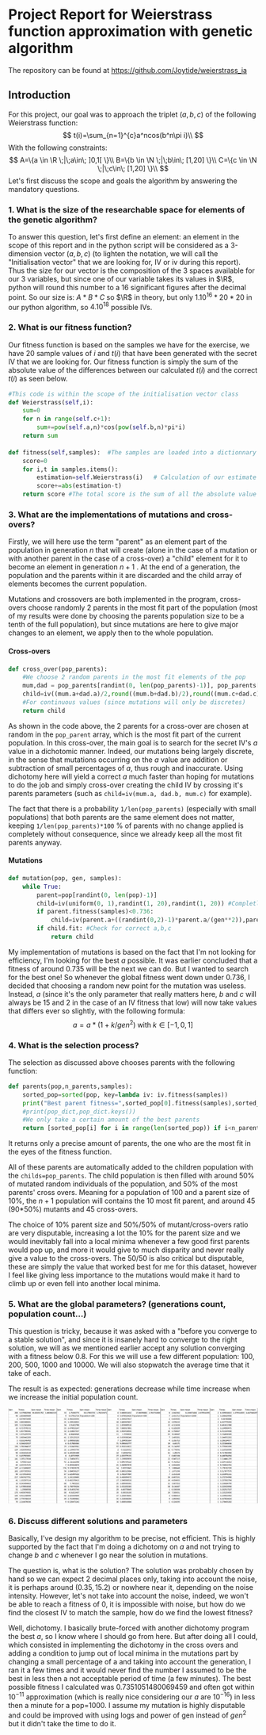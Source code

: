 # Project Report for Weierstrass function approximation with genetic algorithm

The repository can be found at https://github.com/Joytide/weierstrass_ia

## Introduction

For this project, our goal was to approach the triplet $(a,b,c)$ of the following Weierstrass function: 
$$
t(i)=\sum_{n=1}^{c}a^ncos(b^n\pi i)\\
$$
With the following constraints:
$$
A=\{a \in \R \;|\;a\in\; ]0,1[ \}\\
B=\{b \in \N \;|\;b\in\; [1,20] \}\\
C=\{c \in \N \;|\;c\in\; [1,20] \}\\
$$
Let's first discuss the scope and goals the algorithm by answering the mandatory questions.



### 1. What is the size of the researchable space for elements of the genetic algorithm?

To answer this question, let's first define an element: an element in the scope of this report and in the python script will be considered as a 3-dimension  vector $(a,b,c)$ (to lighten the notation, we will call the "Initialisation vector" that we are looking for, IV or iv during this report).  Thus the size for our vector is the composition of the 3 spaces available for our 3 variables, but since one of our variable takes its values in $\R$, python will round this number to a 16 significant figures after the decimal point. So our size is: $A*B*C$ so $\R$ in theory, but only $1.10^{16}*20*20$ in our python algorithm, so $4.10^{18}$ possible IVs.



### 2. What is our fitness function?

Our fitness function is based on the samples we have for the exercise, we have 20 sample values of $i$ and $t(i)$ that have been generated with the secret IV that we are looking for. Our fitness function is simply the sum of the  absolute value of the differences between our calculated $t(i)$ and the correct $t(i)$ as seen below.

```python
#This code is within the scope of the initialisation vector class
def Weierstrass(self,i):
    sum=0
    for n in range(self.c+1):
        sum+=pow(self.a,n)*cos(pow(self.b,n)*pi*i)
    return sum

def fitness(self,samples):  #The samples are loaded into a dictionnary where i are the keys and the equivalent t the values
    score=0
    for i,t in samples.items():
        estimation=self.Weierstrass(i)   # Calculation of our estimate of t(i)
        score+=abs(estimation-t)
    return score #The total score is the sum of all the absolute value of the differences
```



### 3. What are the implementations of mutations and cross-overs?

Firstly, we will here use the term "parent" as an element part of the population in generation $n$ that will create (alone in the case of a mutation or with another parent in the case of a cross-over) a "child" element for it to become an element in generation $n+1$ . At the end of a generation, the population and the parents within it are discarded and the child array of elements becomes the current population.

Mutations and crossovers are both implemented in the program, cross-overs choose randomly 2 parents in the most fit part of the population (most of my results were done by choosing the parents population size to be a tenth of the full population), but since mutations are here to give major changes to an element, we apply then to the whole population.

#### Cross-overs

```python
def cross_over(pop_parents):
    #We choose 2 random parents in the most fit elements of the pop
    mum,dad = pop_parents[randint(0, len(pop_parents)-1)], pop_parents[randint(0, len(pop_parents)-1)]
    child=iv((mum.a+dad.a)/2,round((mum.b+dad.b)/2),round((mum.c+dad.c)/2)) 
    #For continuous values (since mutations will only be discretes)
    return child
```

As shown in the code above, the 2 parents for a cross-over are chosen at random in the  ```pop_parent``` array, which is the most fit part of the current population. In this cross-over, the main goal is to search for the secret IV's $a$ value in a dichotomic manner. Indeed, our mutations being largely discrete, in the sense that mutations occurring on the $a$ value are addition or subtraction of small percentages of $a$, thus rough and inaccurate. Using dichotomy here will yield a correct $a$ much faster than hoping for mutations to do the job and simply cross-over creating the child IV by crossing it's parents  parameters (such as ``` child=iv(mum.a, dad.b, mum.c) ``` for example).

The fact that there is a probability ```1/len(pop_parents)``` (especially with small populations) that both parents are the same element does not matter, keeping ```1/len(pop_parents)*100``` % of parents with no change applied is completely without consequence, since we already keep all the most fit parents anyway.

#### Mutations

```python
def mutation(pop, gen, samples):
    while True:
        parent=pop[randint(0, len(pop)-1)]
        child=iv(uniform(0, 1),randint(1, 20),randint(1, 20)) #Completly randomized new point
        if parent.fitness(samples)<0.736:
            child=iv(parent.a+((randint(0,2)-1)*parent.a/(gen**2)),parent.b,parent.c) 
        if child.fit: #Check for correct a,b,c
            return child
```

My implementation of mutations is based on the fact that I'm not looking for efficiency, I'm looking for the best $a$ possible. It was earlier concluded that a fitness of around 0.735 will be the next we can do. But I wanted to search for the best one! So whenever the global fitness went down under 0.736, I decided that choosing a random new point for the mutation was useless. Instead, $a$ (since it's the only parameter that really matters here, $b$ and $c$ will always be $15$ and $2$ in the case of an IV fitness that low) will now take values that differs ever so slightly, with the following formula:
$$
a=a*(1+k/gen^2) \;\text{with}\;  k \in [-1,0,1]
$$


### 4. What is the selection process?

The selection as discussed above chooses parents with the following function:

```python
def parents(pop,n_parents,samples):
    sorted_pop=sorted(pop, key=lambda iv: iv.fitness(samples))
    print("Best parent fitness=",sorted_pop[0].fitness(samples),sorted_pop[0])
    #print(pop_dict,pop_dict.keys())
    #We only take a certain amount of the best parents
    return [sorted_pop[i] for i in range(len(sorted_pop)) if i<n_parents]
```

It returns only a precise amount of parents, the one who are the most fit in the eyes of the fitness function.

All of these parents are automatically added to the children population with the ```childs=pop_parents```. The child population is then filled with around 50% of mutated random individuals of the population, and 50% of the most parents' cross overs. Meaning for a population of 100 and a parent size of 10%, the $n+1$ population will contains the 10 most fit parent, and around 45 (90\*50%) mutants and 45 cross-overs.

The choice of 10% parent size and 50%/50% of mutant/cross-overs ratio are very disputable, increasing a lot the 10% for the parent size and we would inevitably fall into a local minima whenever a few good first parents would pop up, and more it would give to much disparity and never really give a value to the cross-overs. The 50/50 is also critical but disputable, these are simply the value that worked best for me for this dataset, however I feel like giving less importance to the mutations would make it hard to climb up or even fell into another local minima.

### 5. What are the global parameters?  (generations count, population count...)

This question is tricky, because it was asked with a "before you converge to a stable solution", and since it is insanely hard to converge to the right solution, we will as we mentioned earlier accept any solution converging with a fitness below 0.8. For this we will use a few different population: 100, 200, 500, 1000 and 10000. We will also stopwatch the average time that it take of each.

The result is as expected: generations decrease while time increase when we increase the initial population count.

![Stats](stats.png "Stats")



### 6. Discuss different solutions and parameters

Basically, I've design my algorithm to be precise, not efficient. This is highly supported by the fact that I'm doing a dichotomy on $a$ and not trying to change $b$ and $c$ whenever I go near the solution in mutations.

The question is, what is the solution? The solution was probably chosen by hand so we can expect 2 decimal places only, taking into account the noise, it is perhaps around $(0.35,15.2)$ or nowhere near it, depending on the noise intensity. However, let's not take into account the noise, indeed, we won't be able to reach a fitness of 0, it is impossible with noise, but how do we find the closest IV to match the sample, how do we find the lowest fitness?

Well, dichotomy. I basically brute-forced with another dichotomy program the best $a$, so I know where I should go from here. But after doing all I could, which consisted in implementing the dichotomy in the cross overs and adding a condition to jump out of local minima in the mutations part by changing a small percentage of a and taking into account the generation, I ran it a few times and it would never find the number I assumed to be the best in less then a not acceptable period of time (a few minutes).  The best possible fitness I calculated was $0.7351051480069459$ and often got within $10^{-11}$ approximation (which is really nice considering our $a$ are $10^{-16}$) in less then a minute for a pop=1000. I assume my mutation is highly disputable and could be improved with using logs and power of gen instead of $gen^2$ but it didn't take the time to do it. 